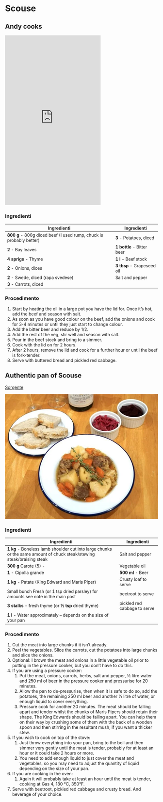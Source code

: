 # Scouse

## Andy cooks

<iframe width="315" height="560"
src="https://www.youtube.com/embed/V_R6W62o7-U"
title="YouTube video player"
frameborder="0"
allow="accelerometer; autoplay; clipboard-write; encrypted-media; gyroscope; picture-in-picture; web-share"
allowfullscreen></iframe>

### Ingredienti

| Ingredienti                  | Ingredienti             |
| ---------------------------- | ----------------------- |
| **800 g** - 800g diced beef (I used rump, chuck is probably better)  | **3** - Potatoes, diced |
| **2** - Bay leaves | **1 bottle** - Bitter beer |
| **4 sprigs** - Thyme | **1 l** - Beef stock |
| **2** - Onions, dices | **3 tbsp** - Grapeseed oil |
| **2** - Swede, diced (rapa svedese) | Salt and pepper |
| **3** - Carrots, diced | |

### Procedimento

1. Start by heating the oil in a large pot you have the lid for. Once it’s hot, add the beef and season with salt. 
2. As soon as you have good colour on the beef, add the onions and cook for 3-4 minutes or until they just start to change colour. 
3. Add the bitter beer and reduce by 1/2. 
4. Add the rest of the veg, stir well and season with salt. 
5. Pour in the beef stock and bring to a simmer. 
6. Cook with the lid on for 2 hours. 
7. After 2 hours, remove the lid and cook for a further hour or until the beef is fork-tender. 
8. Serve with buttered bread and pickled red cabbage.

## Authentic pan of Scouse

[Sorgente](https://scousemrdarcycooks.com/recipes/authentic-pan-of-scouse-to-celebrate-global-scouse-day/)

![](img/Authentic-pan-of-Scouse.webp)

### Ingredienti

| Ingredienti                  | Ingredienti             |
| ---------------------------- | ----------------------- |
| **1 kg** - Boneless lamb shoulder cut into large chunks or the same amount of chuck steak/stewing steak/braising steak | Salt and pepper |
| **300 g** Carote (5) - | Vegetable oil |
| **1** - Cipolla grande | **500 ml** - Beer |
| **1 kg** - Patate (King Edward and Maris Piper) | Crusty loaf to serve |
| Small bunch Fresh (or 1 tsp dried parsley) for amounts see note in the main post | beetroot to serve |
| **3 stalks** - fresh thyme (or **½ tsp** dried thyme) | pickled red cabbage to serve |
| **1 l** - Water approximately – depends on the size of your pan | |

### Procedimento

1. Cut the meat into large chunks if it isn’t already.
2. Peel the vegetables. Slice the carrots, cut the potatoes into large chunks and slice the onions.
3. Optional: I brown the meat and onions in a little vegetable oil prior to putting in the pressure cooker, but you don’t have to do this.
4. If you are using a pressure cooker: 
   1. Put the meat, onions, carrots, herbs, salt and pepper, ½ litre water and 250 ml of beer in the pressure cooker and pressurise for 20 minutes.
   2. Allow the pan to de-pressurise, then when it is safe to do so, add the potatoes, the remaining 250 ml beer and another ½ litre of water, or enough liquid to cover everything.
   3. Pressure cook for another 20 minutes. The meat should be falling apart and tender whilst the chunks of Maris Pipers should retain their shape. The King Edwards should be falling apart. You can help them on their way by crushing some of them with the back of a wooden spoon and then stirring in the resultant mush, if you want a thicker stew.
5. If you wish to cook on top of the stove: 
   1. Just throw everything into your pan, bring to the boil and then simmer very gently until the meat is tender, probably for at least an hour or it could take 2 hours or more.
   2. You need to add enough liquid to just cover the meat and vegetables, so you may need to adjust the quantity of liquid depending on the size of your pan.
6. If you are cooking in the oven:
   1. Again it will probably take at least an hour until the meat is tender, cooking at Gas 4, 180 °C, 350°F.
7. Serve with beetroot, pickled red cabbage and crusty bread. And beverage of your choice.
